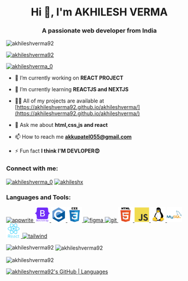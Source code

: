 <h1 align="center">Hi 👋, I'm AKHILESH VERMA</h1>
<h3 align="center">A passionate web developer from India</h3>

<p align="left"> <img src="https://komarev.com/ghpvc/?username=akhileshverma92&label=Profile%20views&color=0e75b6&style=flat" alt="akhileshverma92" /> </p>

<p align="left"> <a href="https://github.com/ryo-ma/github-profile-trophy"><img src="https://github-profile-trophy.vercel.app/?username=akhileshverma92" alt="akhileshverma92" /></a> </p>


<p align="left"> <a href="https://twitter.com/akhileshverma_0" target="blank"><img src="https://img.shields.io/twitter/follow/akhileshverma_0?logo=twitter&style=for-the-badge" alt="akhileshverma_0" /></a> </p>

- 🔭 I’m currently working on **REACT PROJECT**

- 🌱 I’m currently learning **REACTJS and NEXTJS**

- 👨‍💻 All of my projects are available at [https://akhileshverma92.github.io/akhileshverma/](https://akhileshverma92.github.io/akhileshverma/)

- 💬 Ask me about **html,css,js and react**

- 📫 How to reach me **akkupatel055@gmail.com**

- ⚡ Fun fact **I think I'M DEVLOPER😍**

<h3 align="left">Connect with me:</h3>
<p align="left">
<a href="https://twitter.com/akhileshverma_0" target="blank"><img align="center" src="https://raw.githubusercontent.com/rahuldkjain/github-profile-readme-generator/master/src/images/icons/Social/twitter.svg" alt="akhileshverma_0" height="30" width="40" /></a>
<a href="https://linkedin.com/in/akhileshx" target="blank"><img align="center" src="https://raw.githubusercontent.com/rahuldkjain/github-profile-readme-generator/master/src/images/icons/Social/linked-in-alt.svg" alt="akhileshx" height="30" width="40" /></a>
</p>

<h3 align="left">Languages and Tools:</h3>
<p align="left"> <a href="https://appwrite.io" target="_blank" rel="noreferrer"> <img src="https://www.vectorlogo.zone/logos/appwriteio/appwriteio-icon.svg" alt="appwrite" width="40" height="40"/> </a> <a href="https://getbootstrap.com" target="_blank" rel="noreferrer"> <img src="https://raw.githubusercontent.com/devicons/devicon/master/icons/bootstrap/bootstrap-plain-wordmark.svg" alt="bootstrap" width="40" height="40"/> </a> <a href="https://www.cprogramming.com/" target="_blank" rel="noreferrer"> <img src="https://raw.githubusercontent.com/devicons/devicon/master/icons/c/c-original.svg" alt="c" width="40" height="40"/> </a> <a href="https://www.w3schools.com/css/" target="_blank" rel="noreferrer"> <img src="https://raw.githubusercontent.com/devicons/devicon/master/icons/css3/css3-original-wordmark.svg" alt="css3" width="40" height="40"/> </a> <a href="https://www.figma.com/" target="_blank" rel="noreferrer"> <img src="https://www.vectorlogo.zone/logos/figma/figma-icon.svg" alt="figma" width="40" height="40"/> </a> <a href="https://git-scm.com/" target="_blank" rel="noreferrer"> <img src="https://www.vectorlogo.zone/logos/git-scm/git-scm-icon.svg" alt="git" width="40" height="40"/> </a> <a href="https://www.w3.org/html/" target="_blank" rel="noreferrer"> <img src="https://raw.githubusercontent.com/devicons/devicon/master/icons/html5/html5-original-wordmark.svg" alt="html5" width="40" height="40"/> </a> <a href="https://developer.mozilla.org/en-US/docs/Web/JavaScript" target="_blank" rel="noreferrer"> <img src="https://raw.githubusercontent.com/devicons/devicon/master/icons/javascript/javascript-original.svg" alt="javascript" width="40" height="40"/> </a> <a href="https://www.linux.org/" target="_blank" rel="noreferrer"> <img src="https://raw.githubusercontent.com/devicons/devicon/master/icons/linux/linux-original.svg" alt="linux" width="40" height="40"/> </a> <a href="https://www.mysql.com/" target="_blank" rel="noreferrer"> <img src="https://raw.githubusercontent.com/devicons/devicon/master/icons/mysql/mysql-original-wordmark.svg" alt="mysql" width="40" height="40"/> </a> <a href="https://reactjs.org/" target="_blank" rel="noreferrer"> <img src="https://raw.githubusercontent.com/devicons/devicon/master/icons/react/react-original-wordmark.svg" alt="react" width="40" height="40"/> </a> <a href="https://tailwindcss.com/" target="_blank" rel="noreferrer"> <img src="https://www.vectorlogo.zone/logos/tailwindcss/tailwindcss-icon.svg" alt="tailwind" width="40" height="40"/> </a> </p>

<p><img align="left" src="https://github-readme-stats.vercel.app/api/top-langs?username=akhileshverma92&show_icons=true&locale=en&layout=compact" alt="akhileshverma92" /></p>

<p>&nbsp;<img align="center" src="https://github-readme-stats.vercel.app/api?username=akhileshverma92&show_icons=true&locale=en" alt="akhileshverma92" /></p>

<p><img align="center" src="https://github-readme-streak-stats.herokuapp.com/?user=akhileshverma92&" alt="akhileshverma92" /></p>

[![akhileshverma92's GitHub | Languages](https://stats.quine.sh/akhileshverma92/languages-over-time?theme=dark)](https://quine.sh?utm_source=widgets&utm_campaign=akhileshverma92)
